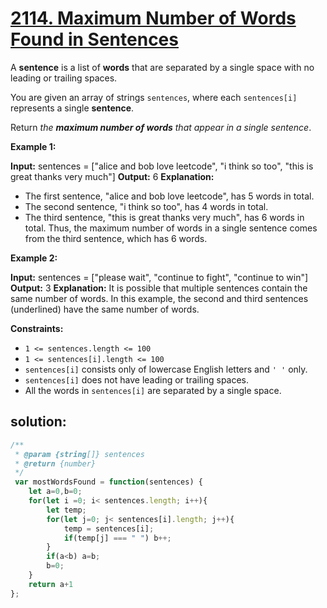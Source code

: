 # **[2114. Maximum Number of Words Found in Sentences](https://leetcode.com/problems/maximum-number-of-words-found-in-sentences/)**




A  **sentence**  is a list of  **words**  that are separated by a single space with no leading or trailing spaces.

You are given an array of strings  `sentences`, where each  `sentences[i]`  represents a single  **sentence**.

Return  _the  **maximum number of words**  that appear in a single sentence_.

**Example 1:**

**Input:** sentences = ["alice and bob love leetcode", "i think so too", "this is great thanks very much"]
**Output:** 6
**Explanation:** 
- The first sentence, "alice and bob love leetcode", has 5 words in total.
- The second sentence, "i think so too", has 4 words in total.
- The third sentence, "this is great thanks very much", has 6 words in total.
Thus, the maximum number of words in a single sentence comes from the third sentence, which has 6 words.

**Example 2:**

**Input:** sentences = ["please wait", "continue to fight", "continue to win"]
**Output:** 3
**Explanation:** It is possible that multiple sentences contain the same number of words. 
In this example, the second and third sentences (underlined) have the same number of words.

**Constraints:**

-   `1 <= sentences.length <= 100`
-   `1 <= sentences[i].length <= 100`
-   `sentences[i]`  consists only of lowercase English letters and  `' '`  only.
-   `sentences[i]`  does not have leading or trailing spaces.
-   All the words in  `sentences[i]`  are separated by a single space.

## solution:

```js
/**
 * @param {string[]} sentences
 * @return {number}
 */
 var mostWordsFound = function(sentences) {
    let a=0,b=0;
    for(let i =0; i< sentences.length; i++){
        let temp;
        for(let j=0; j< sentences[i].length; j++){
            temp = sentences[i];
            if(temp[j] === " ") b++;
        }
        if(a<b) a=b;
        b=0;
    }
    return a+1
};
```
